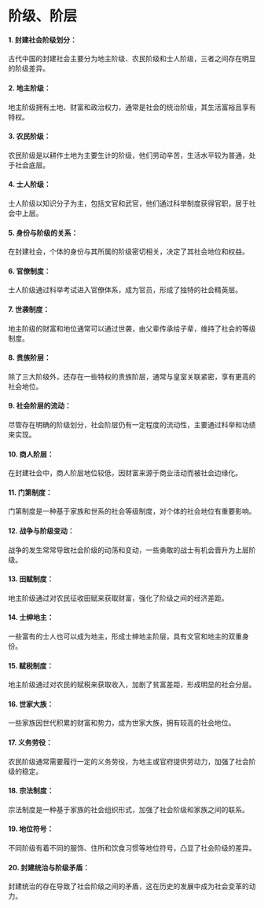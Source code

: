 # 阶级、阶层
 

#### 1. 封建社会阶级划分：

古代中国的封建社会主要分为地主阶级、农民阶级和士人阶级，三者之间存在明显的阶级差异。

#### 2. 地主阶级：

地主阶级拥有土地、财富和政治权力，通常是社会的统治阶级，其生活富裕且享有特权。

#### 3. 农民阶级：

农民阶级是以耕作土地为主要生计的阶级，他们劳动辛苦，生活水平较为普通，处于社会底层。

#### 4. 士人阶级：

士人阶级以知识分子为主，包括文官和武官，他们通过科举制度获得官职，居于社会中上层。

#### 5. 身份与阶级的关系：

在封建社会，个体的身份与其所属的阶级密切相关，决定了其社会地位和权益。

#### 6. 官僚制度：

士人阶级通过科举考试进入官僚体系，成为官员，形成了独特的社会精英层。

#### 7. 世袭制度：

地主阶级的财富和地位通常可以通过世袭，由父辈传承给子辈，维持了社会的等级制度。

#### 8. 贵族阶层：

除了三大阶级外，还存在一些特权的贵族阶层，通常与皇室关联紧密，享有更高的社会地位。

#### 9. 社会阶层的流动：

尽管存在明确的阶级划分，社会阶层仍有一定程度的流动性，主要通过科举和功绩来实现。

#### 10. 商人阶层：

在封建社会中，商人阶层地位较低，因财富来源于商业活动而被社会边缘化。

#### 11. 门第制度：

门第制度是一种基于家族和世系的社会等级制度，对个体的社会地位有重要影响。

#### 12. 战争与阶级变动：

战争的发生常常导致社会阶级的动荡和变动，一些勇敢的战士有机会晋升为上层阶级。

#### 13. 田赋制度：

地主阶级通过对农民征收田赋来获取财富，强化了阶级之间的经济差距。

#### 14. 士绅地主：

一些富有的士人也可以成为地主，形成士绅地主阶层，具有文官和地主的双重身份。

#### 15. 赋税制度：

地主阶级通过对农民的赋税来获取收入，加剧了贫富差距，形成明显的社会分层。

#### 16. 世家大族：

一些家族因世代积累的财富和势力，成为世家大族，拥有较高的社会地位。

#### 17. 义务劳役：

农民阶级通常需要履行一定的义务劳役，为地主或官府提供劳动力，加强了社会阶级的稳定。

#### 18. 宗法制度：

宗法制度是一种基于家族的社会组织形式，加强了社会阶级和家族之间的联系。

#### 19. 地位符号：

不同阶级有着不同的服饰、住所和饮食习惯等地位符号，凸显了社会阶级的差异。

#### 20. 封建统治与阶级矛盾：

封建统治的存在导致了社会阶级之间的矛盾，这在历史的发展中成为社会变革的动力。